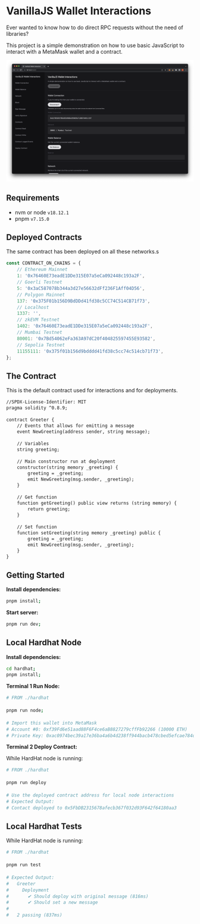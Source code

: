 # VanillaJS Wallet Interactions

Ever wanted to know how to do direct RPC requests without the need of libraries?

This project is a simple demonstration on how to use basic JavaScript to interact with a MetaMask wallet and a contract.

![VanillaJS Wallet Interaction Screenshot](/README/screenshot.png)

## Requirements

- nvm or node `v18.12.1`
- pnpm `v7.15.0`

## Deployed Contracts

The same contract has been deployed on all these networks.s

```js
const CONTRACT_ON_CHAINS = {
    // Ethereum Mainnet
    1: '0x76460E73eadE1DDe315E07a5eCa092448c193a2F',
    // Goerli Testnet
    5: '0x3aC587078b344a3d27e56632dFf236F1Aff04D56',
    // Polygon Mainnet
    137: '0x375F01b156D9BdDDd41fd38c5CC74C514CB71f73',
    // Localhost
    1337: '',
    // zkEVM Testnet
    1402: '0x76460E73eadE1DDe315E07a5eCa092448c193a2F',
    // Mumbai Testnet
    80001: '0x7Bd54062eFa363A97dC20f404825597455E93582',
    // Sepolia Testnet
    11155111: '0x375f01b156d9bdddd41fd38c5cc74c514cb71f73',
};
```

## The Contract

This is the default contract used for interactions and for deployments.

```solidity
//SPDX-License-Identifier: MIT
pragma solidity ^0.8.9;

contract Greeter {
    // Events that allows for emitting a message
    event NewGreeting(address sender, string message);

    // Variables
    string greeting;

    // Main constructor run at deployment
    constructor(string memory _greeting) {
        greeting = _greeting;
        emit NewGreeting(msg.sender, _greeting);
    }

    // Get function
    function getGreeting() public view returns (string memory) {
        return greeting;
    }

    // Set function
    function setGreeting(string memory _greeting) public {
        greeting = _greeting;
        emit NewGreeting(msg.sender, _greeting);
    }
}
```

## Getting Started

**Install dependencies:**

```bash
pnpm install;
```

**Start server:**

```bash
pnpm run dev;
```

## Local Hardhat Node

**Install dependencies:**

```bash
cd hardhat;
pnpm install;
```

**Terminal 1 Run Node:**

```bash
# FROM ./hardhat

pnpm run node;

# Import this wallet into MetaMask
# Account #0: 0xf39Fd6e51aad88F6F4ce6aB8827279cffFb92266 (10000 ETH)
# Private Key: 0xac0974bec39a17e36ba4a6b4d238ff944bacb478cbed5efcae784d7bf4f2ff80
```

**Terminal 2 Deploy Contract:**

While HardHat node is running:

```bash
# FROM ./hardhat

pnpm run deploy

# Use the deployed contract address for local node interactions
# Expected Output:
# Contact deployed to 0x5FbDB2315678afecb367f032d93F642f64180aa3
```

## Local Hardhat Tests

While HardHat node is running:

```bash
# FROM ./hardhat

pnpm run test

# Expected Output:
#   Greeter
#     Deployment
#       ✔ Should deploy with original message (816ms)
#       ✔ Should set a new message
# 
#   2 passing (837ms)
```







